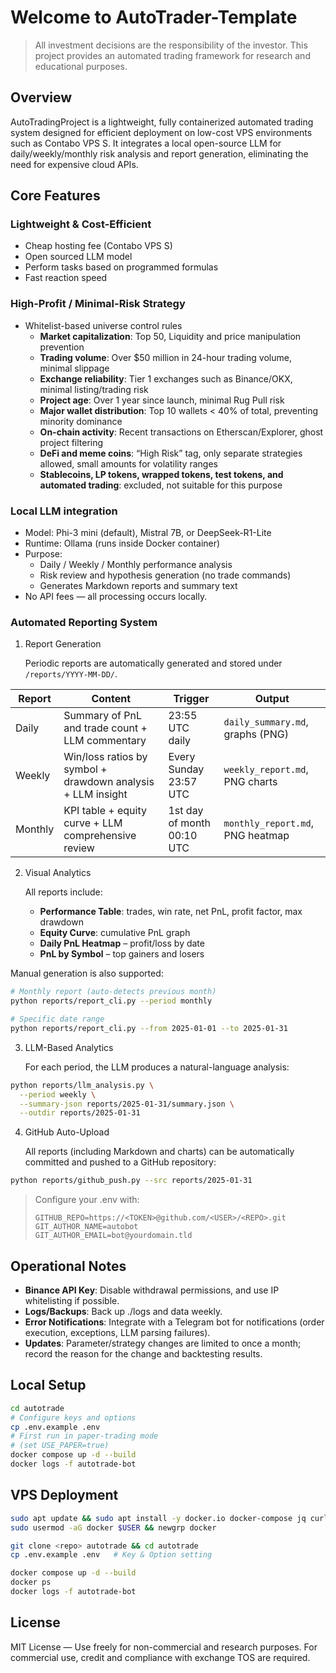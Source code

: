 # Welcome to AutoTrader-Template

> All investment decisions are the responsibility of the investor.
> This project provides an automated trading framework for research and educational purposes.

## Overview
AutoTradingProject is a lightweight, fully containerized automated trading system designed for
efficient deployment on low-cost VPS environments such as Contabo VPS S.
It integrates a local open-source LLM for daily/weekly/monthly risk analysis and report generation,
eliminating the need for expensive cloud APIs.

## Core Features
### Lightweight & Cost-Efficient
- Cheap hosting fee (Contabo VPS S)
- Open sourced LLM model
- Perform tasks based on programmed formulas
- Fast reaction speed

### High-Profit / Minimal-Risk Strategy
- Whitelist-based universe control rules
    - **Market capitalization**: Top 50, Liquidity and price manipulation prevention
    - **Trading volume**: Over $50 million in 24-hour trading volume, minimal slippage
    - **Exchange reliability**: Tier 1 exchanges such as Binance/OKX, minimal listing/trading risk
    - **Project age**: Over 1 year since launch, minimal Rug Pull risk
    - **Major wallet distribution**: Top 10 wallets < 40% of total, preventing minority dominance
    - **On-chain activity**: Recent transactions on Etherscan/Explorer, ghost project filtering
    - **DeFi and meme coins**: “High Risk” tag, only separate strategies allowed, small amounts for volatility ranges
    - **Stablecoins, LP tokens, wrapped tokens, test tokens, and automated trading**: excluded, not suitable for this purpose

### Local LLM integration
- Model: Phi-3 mini (default), Mistral 7B, or DeepSeek-R1-Lite
- Runtime: Ollama (runs inside Docker container)
- Purpose:
  - Daily / Weekly / Monthly performance analysis
  - Risk review and hypothesis generation (no trade commands)
  - Generates Markdown reports and summary text
- No API fees — all processing occurs locally.

### Automated Reporting System
1. Report Generation

    Periodic reports are automatically generated and stored under `/reports/YYYY-MM-DD/`.

| Report | Content | Trigger | Output |
|--------|-----------------|----------------|-------------------|
| Daily | Summary of PnL and trade count + LLM commentary | 23:55 UTC daily | `daily_summary.md`, graphs (PNG) |
| Weekly | Win/loss ratios by symbol + drawdown analysis + LLM insight | Every Sunday 23:57 UTC | `weekly_report.md`, PNG charts
| Monthly | KPI table + equity curve + LLM comprehensive review | 1st day of month 00:10 UTC | `monthly_report.md`, PNG heatmap

2. Visual Analytics

    All reports include:
    - **Performance Table**:  trades, win rate, net PnL, profit factor, max drawdown
    - **Equity Curve**: cumulative PnL graph
    - **Daily PnL Heatmap** – profit/loss by date
    - **PnL by Symbol** – top gainers and losers

Manual generation is also supported:
```bash
# Monthly report (auto-detects previous month)
python reports/report_cli.py --period monthly

# Specific date range
python reports/report_cli.py --from 2025-01-01 --to 2025-01-31
```

3. LLM-Based Analytics

    For each period, the LLM produces a natural-language analysis:

```bash
python reports/llm_analysis.py \
  --period weekly \
  --summary-json reports/2025-01-31/summary.json \
  --outdir reports/2025-01-31
```

4. GitHub Auto-Upload

    All reports (including Markdown and charts) can be automatically committed and pushed to a GitHub repository:

```bash
python reports/github_push.py --src reports/2025-01-31
```

> Configure your .env with:
> ```env
> GITHUB_REPO=https://<TOKEN>@github.com/<USER>/<REPO>.git
> GIT_AUTHOR_NAME=autobot
> GIT_AUTHOR_EMAIL=bot@yourdomain.tld
> ```

## Operational Notes
- **Binance API Key**: Disable withdrawal permissions, and use IP whitelisting if possible.
- **Logs/Backups**: Back up ./logs and data weekly.
- **Error Notifications**: Integrate with a Telegram bot for notifications (order execution, exceptions, LLM parsing failures).
- **Updates**: Parameter/strategy changes are limited to once a month; record the reason for the change and backtesting results.

## Local Setup
```bash
cd autotrade
# Configure keys and options
cp .env.example .env
# First run in paper-trading mode
# (set USE_PAPER=true)
docker compose up -d --build
docker logs -f autotrade-bot
```

## VPS Deployment
```bash
sudo apt update && sudo apt install -y docker.io docker-compose jq curl
sudo usermod -aG docker $USER && newgrp docker

git clone <repo> autotrade && cd autotrade
cp .env.example .env   # Key & Option setting

docker compose up -d --build
docker ps
docker logs -f autotrade-bot
```

## License
MIT License — Use freely for non-commercial and research purposes.
For commercial use, credit and compliance with exchange TOS are required.


